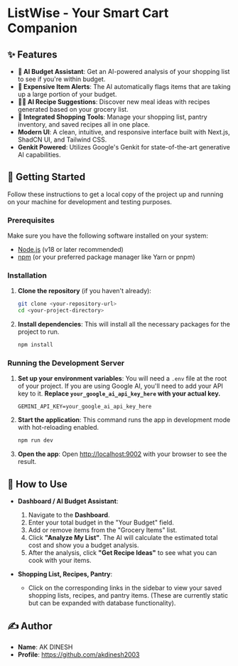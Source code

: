 # ListWise - Your Smart Cart Companion

## ✨ Features

-   **🤖 AI Budget Assistant**: Get an AI-powered analysis of your shopping list to see if you're within budget.
-   **💸 Expensive Item Alerts**: The AI automatically flags items that are taking up a large portion of your budget.
-   **🧑‍🍳 AI Recipe Suggestions**: Discover new meal ideas with recipes generated based on your grocery list.
-   **🛒 Integrated Shopping Tools**: Manage your shopping list, pantry inventory, and saved recipes all in one place.
-   **Modern UI**: A clean, intuitive, and responsive interface built with Next.js, ShadCN UI, and Tailwind CSS.
-   **Genkit Powered**: Utilizes Google's Genkit for state-of-the-art generative AI capabilities.

## 🚀 Getting Started

Follow these instructions to get a local copy of the project up and running on your machine for development and testing purposes.

### Prerequisites

Make sure you have the following software installed on your system:
*   [Node.js](https://nodejs.org/) (v18 or later recommended)
*   [npm](https://www.npmjs.com/) (or your preferred package manager like Yarn or pnpm)

### Installation

1.  **Clone the repository** (if you haven't already):
    ```sh
    git clone <your-repository-url>
    cd <your-project-directory>
    ```

2.  **Install dependencies**:
    This will install all the necessary packages for the project to run.
    ```sh
    npm install
    ```

### Running the Development Server

1.  **Set up your environment variables**:
    You will need a `.env` file at the root of your project. If you are using Google AI, you'll need to add your API key to it. **Replace `your_google_ai_api_key_here` with your actual key.**
    ```.env
    GEMINI_API_KEY=your_google_ai_api_key_here
    ```

2.  **Start the application**:
    This command runs the app in development mode with hot-reloading enabled.
    ```sh
    npm run dev
    ```

3.  **Open the app**:
    Open [http://localhost:9002](http://localhost:9002) with your browser to see the result.

## 📝 How to Use

-   **Dashboard / AI Budget Assistant**:
    1.  Navigate to the **Dashboard**.
    2.  Enter your total budget in the "Your Budget" field.
    3.  Add or remove items from the "Grocery Items" list.
    4.  Click **"Analyze My List"**. The AI will calculate the estimated total cost and show you a budget analysis.
    5.  After the analysis, click **"Get Recipe Ideas"** to see what you can cook with your items.

-   **Shopping List, Recipes, Pantry**:
    -   Click on the corresponding links in the sidebar to view your saved shopping lists, recipes, and pantry items. (These are currently static but can be expanded with database functionality).

## ✍️ Author

-   **Name**: AK DINESH
-   **Profile**: https://github.com/akdinesh2003
